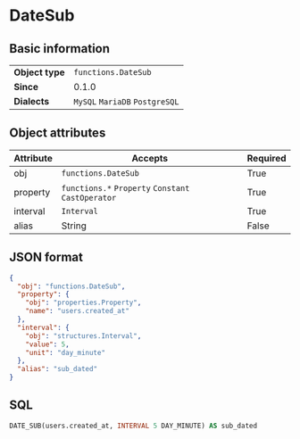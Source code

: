 # DateSub

## Basic information

|                 |                                |
|-----------------|--------------------------------|
| **Object type** | `functions.DateSub`            |
| **Since**       | 0.1.0                          |
| **Dialects**    | `MySQL` `MariaDB` `PostgreSQL` |

## Object attributes

| Attribute       | Accepts                                                  | Required |
|-----------------|----------------------------------------------------------|----------|
| obj             | `functions.DateSub`                                      | True     |
| property        | `functions.*` `Property` `Constant` `CastOperator`       | True     |
| interval        | `Interval`                                               | True     |
| alias           | String                                                   | False    |

## JSON format

```json
{
  "obj": "functions.DateSub",
  "property": {
    "obj": "properties.Property",
    "name": "users.created_at"
  },
  "interval": {
    "obj": "structures.Interval",
    "value": 5,
    "unit": "day_minute"
  },
  "alias": "sub_dated"
}
```

## SQL

```sql
DATE_SUB(users.created_at, INTERVAL 5 DAY_MINUTE) AS sub_dated
```
